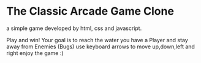 The Classic Arcade Game Clone
===============================

a simple game developed by html, css and javascript.

Play and win!  Your goal is to reach the water you have a Player and stay away from Enemies (Bugs)
use keyboard arrows to move up,down,left and right
enjoy the game :)